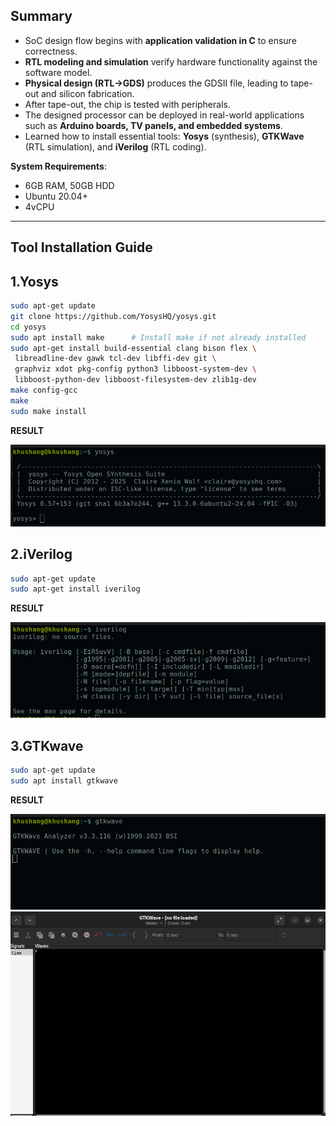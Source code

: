 ## Summary

- SoC design flow begins with **application validation in C** to ensure correctness.  
- **RTL modeling and simulation** verify hardware functionality against the software model.  
- **Physical design (RTL→GDS)** produces the GDSII file, leading to tape-out and silicon fabrication.  
- After tape-out, the chip is tested with peripherals.  
- The designed processor can be deployed in real-world applications such as **Arduino boards, TV panels, and embedded systems**.  
- Learned how to install essential tools: **Yosys** (synthesis), **GTKWave** (RTL simulation), and **iVerilog** (RTL coding).  

**System Requirements**:  
- 6GB RAM, 50GB HDD  
- Ubuntu 20.04+  
- 4vCPU  

---

## Tool Installation Guide

## **1.Yosys**

```bash
sudo apt-get update
git clone https://github.com/YosysHQ/yosys.git
cd yosys
sudo apt install make      # Install make if not already installed
sudo apt-get install build-essential clang bison flex \
 libreadline-dev gawk tcl-dev libffi-dev git \
 graphviz xdot pkg-config python3 libboost-system-dev \
 libboost-python-dev libboost-filesystem-dev zlib1g-dev
make config-gcc
make
sudo make install
```

**RESULT**

![image.png](images/yosys.png)

## **2.iVerilog**
```bash
sudo apt-get update
sudo apt-get install iverilog
```

**RESULT**

![image.png](images/iverilog.png)

## **3.GTKwave**
```bash
sudo apt-get update
sudo apt install gtkwave
```

**RESULT**

![image.png](images/gtkwave.png)
![image.png](images/gtkwave_screen.png)
